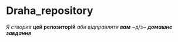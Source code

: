 # Draha_repository
*Я створив* **цей репозиторій** _аби відправляти_ _**вам**_ ~д/з~ ***домашне завдання***
